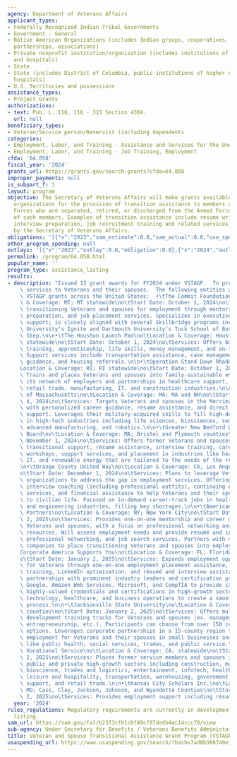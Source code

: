 ```yaml
---
agency: Department of Veterans Affairs
applicant_types:
- Federally Recognized Indian Tribal Governments
- Government - General
- Native American Organizations (includes Indian groups, cooperatives, corporations,
  partnerships, associations)
- Private nonprofit institution/organization (includes institutions of higher education
  and hospitals)
- State
- State (includes District of Columbia, public institutions of higher education and
  hospitals)
- U.S. Territories and possessions
assistance_types:
- Project Grants
authorizations:
- text: Pub. L. 116, 116 - 315 Section 4304.
  url: null
beneficiary_types:
- Veteran/Service person/Reservist (including dependents
categories:
- Employment, Labor, and Training - Assistance and Services for the Unemployed
- Employment, Labor, and Training - Job Training, Employment
cfda: '64.058'
fiscal_year: '2024'
grants_url: https://grants.gov/search-grants?cfda=64.058
improper_payments: null
is_subpart_f: 1
layout: program
objective: The Secretary of Veterans Affairs will make grants available to eligible
  organizations for the provision of transition assistance to members of the Armed
  Forces who are separated, retired, or discharged from the Armed Forces, and spouses
  of such members. Examples of transition assistance include resume writing support,
  interview preparation, job recruitment training and related services, as determined
  by the Secretary of Veterans Affairs.
obligations: '[{"x":"2023","sam_estimate":0.0,"sam_actual":0.0,"usa_spending_actual":0.0},{"x":"2024","sam_estimate":0.0,"sam_actual":4999904.0,"usa_spending_actual":9999807.32},{"x":"2025","sam_estimate":0.0,"sam_actual":5000000.0,"usa_spending_actual":-4999903.66}]'
other_program_spending: null
outlays: '[{"x":"2023","outlay":0.0,"obligation":0.0},{"x":"2024","outlay":1438150.18,"obligation":4999903.66},{"x":"2025","outlay":0.0,"obligation":0.0}]'
permalink: /program/64.058.html
popular_name: ''
program_type: assistance_listing
results:
- description: "Issued 13 grant awards for FY2024 under VSTAGP.  To provide transitional\
    \ services to Veterans and their spouses.  The following entities were awarded\
    \ VSTAGP grants across the United States:  •\tThe Commit Foundation\no\tLocation\
    \ & Coverage: MT; MT statewide\no\tStart Date: October 1, 2024\no\tServices: Prepares\
    \ transitioning Veterans and spouses for employment through mentorship, interview\
    \ preparation, and job placement services. Specializes in executive-level transition\
    \ support; is closely aligned with several Skillbridge programs including Stanford\
    \ University’s Ignite and Dartmouth University’s Tuck School of Business Next\
    \ Step.\n\n•\tThe Houston Launch Pad\no\tLocation & Coverage: Houston, TX; TX\
    \ statewide\no\tStart Date: October 1, 2024\no\tServices: Offers basic skills\
    \ training, apprenticeship, life skills, money management, and on-the-job training.\
    \ Support services include transportation assistance, case management, vocational\
    \ guidance, and housing referrals.\n\n•\tOperation Stand Down Rhode Island\no\t\
    Location & Coverage: RI; RI statewide\no\tStart Date: October 1, 2024\no\tServices:\
    \ Trains and places Veterans and spouses into family-sustainable employment through\
    \ its network of employers and partnerships in healthcare support, food services,\
    \ retail trade, manufacturing, IT, and construction industries.\n\n•\tUniversity\
    \ of Massachusetts\no\tLocation & Coverage: MA; MA and NH\no\tStart Date: October\
    \ 4, 2024\no\tServices: Targets Veterans and spouses in the Merrimack Valley region\
    \ with personalized career guidance, résumé assistance, and direct job placement\
    \ support. Leverages their military-acquired skills to fill high-demand roles\
    \ in high-tech industries including life sciences, biosciences, semiconductors,\
    \ advanced manufacturing, and robotics.\n\n•\tGreater New Bedford Workforce Investment\
    \ Board\no\tLocation & Coverage: MA; Bristol and Plymouth counties\no\tStart Date:\
    \ November 1, 2024\no\tServices: Offers former Veterans and spouses comprehensive\
    \ transitional support, résumé assistance, interview training, career readiness\
    \ workshops, support services, and placement in industries like healthcare, manufacturing,\
    \ IT, and renewable energy that are tailored to the needs of the regional economy.\n\
    \n•\tOrange County United Way\no\tLocation & Coverage: CA, Los Angeles County\n\
    o\tStart Date: December 1, 2024\no\tServices: Plans to leverage Veteran-serving\
    \ organizations to address the gap in employment services. Offering résumé assistance,\
    \ interview coaching (including professional outfits), continuing education, placement\
    \ services, and financial assistance to help Veterans and their spouses transitioning\
    \ to civilian life. Focused on in-demand career-track jobs in healthcare, IT,\
    \ and engineering industries, filling key shortages.\n\n•\tAmerican Corporate\
    \ Partners\no\tLocation & Coverage: NY; New York City\no\tStart Date: January\
    \ 2, 2025\no\tServices: Provides one-on-one mentorship and career guidance for\
    \ Veterans and spouses, with a focus on professional networking and employment\
    \ resources. Will assess employment needs and provide résumé and interview counseling,\
    \ professional networking, and job search services. Partners with more than 140\
    \ companies to place transitioning Veterans and spouses into employment.\n\n•\t\
    Corporate America Supports You\no\tLocation & Coverage: FL; Florida statewide\n\
    o\tStart Date: January 2, 2025\no\tServices: Expands employment opportunities\
    \ for Veterans through one-on-one employment placement assistance, gap skills\
    \ training, LinkedIn optimization, and résumé and interview assistance. Will leverage\
    \ partnerships with prominent industry leaders and certification providers like\
    \ Google, Amazon Web Services, Microsoft, and CompTIA to provide candidates with\
    \ highly-valued credentials and certifications in high-growth sectors such as\
    \ technology, healthcare, and business operations to create a smoother transition\
    \ process.\n\n•\tJacksonville State University\no\tLocation & Coverage: AL; 15\
    \ counties\no\tStart Date: January 2, 2025\no\tServices: Offers multiple workforce\
    \ development training tracks for Veterans and spouses (ex. management and careers,\
    \ entrepreneurship, etc.). Participants can choose from over 150 certification\
    \ options. Leverages corporate partnerships in a 15-county region to achieve family-sustaining\
    \ employment for Veterans and their spouses in small businesses and industries\
    \ like public health, social services, trades, and public service.\n\n•\tJewish\
    \ Vocational Service\no\tLocation & Coverage: CA; statewide\no\tStart Date: January\
    \ 2, 2025\no\tServices: Places former service members and spouses into jobs in\
    \ public and private high-growth sectors including construction, manufacturing,\
    \ bioscience, trades and logistics, entertainment, infotech, health services,\
    \ leisure and hospitality, transportation, warehousing, government, administrative\
    \ support, and retail trade.\n\n•\tKansas City Scholars Inc.\no\tLocation & Coverage:\
    \ MO; Cass, Clay, Jackson, Johnson, and Wyandotte Counties\no\tStart Date: January\
    \ 2, 2025\no\tServices: Provides employment support including résumé"
  year: '2024'
rules_regulations: Regulatory requirements are currently in development for this assistance
  listing.
sam_url: https://sam.gov/fal/b2373cfb1cbf49cf87dedb4ac14ccc70/view
sub-agency: Under Secretary for Benefits / Veterans Benefits Administation
title: Veteran and Spouse Transitional Assistance Grant Program (VSTAGP)
usaspending_url: https://www.usaspending.gov/search/?hash=7ad8b366749efc808a7b307032c90e8b
---
```

